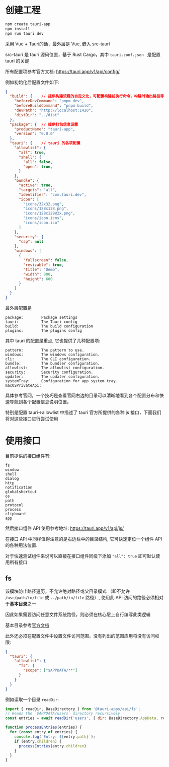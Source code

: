 
# 创建工程

```sh
npm create tauri-app
npm install
npm run tauri dev
```

采用 Vue + Tauri的话，最外层是 Vue, 嵌入 src-tauri

src-tauri 是 tauri 源码位置，基于 Rust Cargo，其中 `tauri.conf.json ` 是配置 tauri 的关键

所有配置项参考官方文档: https://tauri.app/v1/api/config/

例如初始化后配置文件如下:

```json
{
  "build": {    // 提供构建流程的自定义化，可配置构建前执行命令，构建时输出路径等
    "beforeDevCommand": "pnpm dev",
    "beforeBuildCommand": "pnpm build",
    "devPath": "http://localhost:1420",
    "distDir": "../dist"
  },
  "package": {  // 提供打包信息设置
    "productName": "tauri-app",
    "version": "0.0.0"
  },
  "tauri": {    // tauri 的各项配置
    "allowlist": {
      "all": true,
      "shell": {
        "all": false,
        "open": true,
      }
    },
    "bundle": {
      "active": true,
      "targets": "all",
      "identifier": "com.tauri.dev",
      "icon": [
        "icons/32x32.png",
        "icons/128x128.png",
        "icons/128x128@2x.png",
        "icons/icon.icns",
        "icons/icon.ico"
      ]
    },
    "security": {
      "csp": null
    },
    "windows": [
      {
        "fullscreen": false,
        "resizable": true,
        "title": "Demo",
        "width": 800,
        "height": 600
      }
    ]
  }
}
```

最外层配置是

```
package:        Package settings
tauri:          The Tauri config
build:          The build configuration
plugins:        The plugins config
```

其中 tauri 的配置是重点, 它也提供了几种配置项:

```
pattern:        The pattern to use.
windows:        The windows configuration.
cli:            The CLI configuration.
bundle:         The bundler configuration.
allowlist:      The allowlist configuration.
security:       Security configuration.
updater:        The updater configuration.
systemTray:     Configuration for app system tray.
macOSPrivateApi:
```

具体参考官网，一个技巧是查看官网右边的目录可以清晰地看到各个配置分布和快速导航到各个配置信息说明位置。

特别是配置 tauri->allowlist 中描述了 tauri 官方所提供的各种 js 接口，下面我们将对这些接口进行尝试使用

# 使用接口

目前提供的接口组件有:

```
fs
window
shell
dialog
http
notification
globalshortcut
os
path
protocol
process
clipboard
app
```

然后接口组件 API 使用参考地址: https://tauri.app/v1/api/js/

在接口 API 中同样值得注意的是右边栏中的目录结构, 它可快速定位一个组件 API 的各种用法位置.

对于快速测试组件来说可以直接在接口组件同级下添加 `"all": true` 即可默认使用所有接口

## fs

该模块防止路径遍历，不允许绝对路径或父目录模式 （即不允许 `/usr/path/to/file` 或 `../path/to/file` 路径）, 使用此 API 访问的路径必须相对于**基本目录**之一 

因此如果需要访问任意文件系统路径，则必须在核心层上自行编写此类逻辑

基本目录参考[官方文档](https://tauri.app/v1/api/js/fs/#basedirectory)

此外还必须在配置文件中设置文件访问范围，没有列出的范围应用将没有访问权限:

```json
{
  "tauri": {
    "allowlist": {
      "fs": {
        "scope": ["$APPDATA/**"]
      }
    }
  }
}
```

例如读取一个目录 `readDir`:

```js
import { readDir, BaseDirectory } from '@tauri-apps/api/fs';
// Reads the `$APPDATA/users` directory recursively
const entries = await readDir('users', { dir: BaseDirectory.AppData, recursive: true });

function processEntries(entries) {
  for (const entry of entries) {
    console.log(`Entry: ${entry.path}`);
    if (entry.children) {
      processEntries(entry.children)
    }
  }
}
```
## 

